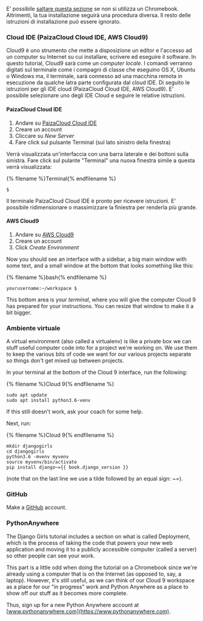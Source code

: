 E' possibile [saltare questa sezione](http://tutorial.djangogirls.org/en/installation/#install-python) se non si utilizza un Chromebook. Altrimenti, la tua installazione seguirà una procedura diversa. Il resto delle istruzioni di installazione puó essere ignorato.

### Cloud IDE (PaizaCloud Cloud IDE, AWS Cloud9)

Cloud9 è uno strumento che mette a disposizione un editor e l'accesso ad un computer su Internet su cui installare, scrivere ed eseguire il software. In questo tutorial, Cloud9 sarà come un *computer locale*. I comandi verranno digitati sul terminale come i compagni di classe che eseguino OS X, Ubuntu o Windows ma, il terminale, sarà connesso ad una macchina remota in esecuzione da qualche latra parte configurata dal cloud IDE. Di seguito le istruzioni per gli IDE cloud (PaizaCloud Cloud IDE, AWS Cloud9). E' possibile selezionare uno degli IDE Cloud e seguire le relative istruzioni.

#### PaizaCloud Cloud IDE

1. Andare su [PaizaCloud Cloud IDE](https://paiza.cloud/)
2. Creare un account
3. Cliccare su *New Server*
4. Fare click sul pulsante Terminal (sul lato sinistro della finestra)

Verrà visualizzata un'interfaccia con una barra laterale e dei bottoni sulla sinistra. Fare click sul pulante "Terminal" una nuova finestra simile a questa verrà visualizzata:

{% filename %}Terminal{% endfilename %}

    $
    

Il terminale PaizaCloud Cloud IDE è pronto per ricevere istruzioni. E' possibile ridimensionare o massimizzare la finiestra per renderla più grande.

#### AWS Cloud9

1. Andare su [AWS Cloud9](https://aws.amazon.com/cloud9/)
2. Creare un account
3. Click *Create Environment*

Now you should see an interface with a sidebar, a big main window with some text, and a small window at the bottom that looks something like this:

{% filename %}bash{% endfilename %}

    yourusername:~/workspace $
    

This bottom area is your *terminal*, where you will give the computer Cloud 9 has prepared for your instructions. You can resize that window to make it a bit bigger.

### Ambiente virtuale

A virtual environment (also called a virtualenv) is like a private box we can stuff useful computer code into for a project we're working on. We use them to keep the various bits of code we want for our various projects separate so things don't get mixed up between projects.

In your terminal at the bottom of the Cloud 9 interface, run the following:

{% filename %}Cloud 9{% endfilename %}

    sudo apt update
    sudo apt install python3.6-venv
    

If this still doesn't work, ask your coach for some help.

Next, run:

{% filename %}Cloud 9{% endfilename %}

    mkdir djangogirls
    cd djangogirls
    python3.6 -mvenv myvenv
    source myvenv/bin/activate
    pip install django~={{ book.django_version }}
    

(note that on the last line we use a tilde followed by an equal sign: ~=).

### GitHub

Make a [GitHub](https://github.com) account.

### PythonAnywhere

The Django Girls tutorial includes a section on what is called Deployment, which is the process of taking the code that powers your new web application and moving it to a publicly accessible computer (called a server) so other people can see your work.

This part is a little odd when doing the tutorial on a Chromebook since we're already using a computer that is on the Internet (as opposed to, say, a laptop). However, it's still useful, as we can think of our Cloud 9 workspace as a place for our "in progress" work and Python Anywhere as a place to show off our stuff as it becomes more complete.

Thus, sign up for a new Python Anywhere account at [www.pythonanywhere.com](https://www.pythonanywhere.com).